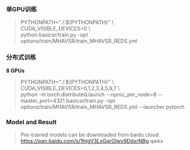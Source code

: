 
### 单GPU训练

> PYTHONPATH="./:${PYTHONPATH}" \\\
> CUDA_VISIBLE_DEVICES=0 \\\
> python basicsr/train.py -opt options/train/MHAVSR/train_MHAVSR_REDS.yml

### 分布式训练

**8 GPUs**

> PYTHONPATH="./:${PYTHONPATH}" \\\
> CUDA_VISIBLE_DEVICES=0,1,2,3,4,5,6,7 \\\
> python -m torch.distributed.launch --nproc_per_node=8 --master_port=4321 basicsr/train.py -opt options/train/MHAVSR/train_MHAVSR_REDS.yml --launcher pytorch

### Model and Result

>Pre-trained models can be downloaded from baidu cloud.
>https://pan.baidu.com/s/1htgV3LxGqrGlwv9DdxrNBg
>qwkx
